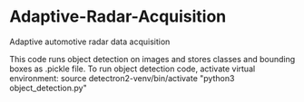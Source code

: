 # Adaptive-Radar-Acquisition
Adaptive automotive radar data acquisition 


This code runs object detection on images and stores classes and bounding boxes as .pickle file. 
To run object detection code, activate virtual environment: source detectron2-venv/bin/activate
"python3 object_detection.py" 
 
